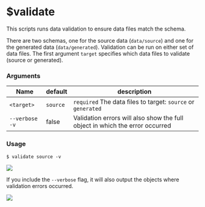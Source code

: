 # $validate

This scripts runs data validation to ensure data files match the schema.

There are two schemas, one for the source data (`data/source`) and one for the generated data (`data/generated`). Validation can be run on either set of data files. The first argument `target` specifies which data files to validate (source or generated). 

### Arguments 

| Name      | default | description                                    |
| --------- | ------- | ---------------------------------------------- |
| `<target>` | `source`     | `required` The data files to target: `source` or `generated` |
| `--verbose` `-v`   |    false     | Validation errors will also show the full object in which the error occurred |

### Usage

```SHELL
$ validate source -v
```
![](https://user-images.githubusercontent.com/8286271/120944850-a52e3e80-c704-11eb-97f9-82599286a8e5.jpg)

If you include the `--verbose` flag, it will also output the objects where validation errors occurred.

![](https://user-images.githubusercontent.com/8286271/120944767-410b7a80-c704-11eb-909f-2ced93f5884b.jpg)